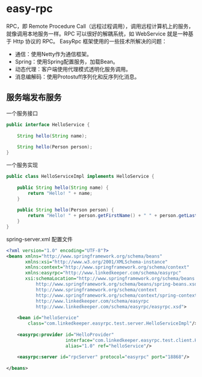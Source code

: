 # easy-rpc
RPC，即 Remote Procedure Call（远程过程调用），调用远程计算机上的服务，就像调用本地服务一样。RPC 可以很好的解耦系统，如 WebService 就是一种基于 Http 协议的 RPC。
EasyRpc 框架使用的一些技术所解决的问题：
* 通信：使用Netty作为通信框架。
* Spring：使用Spring配置服务，加载Bean。
* 动态代理：客户端使用代理模式透明化服务调用。
* 消息编解码：使用Protostuff序列化和反序列化消息。

## 服务端发布服务
一个服务接口
```java 
public interface HelloService {
 
    String hello(String name);
 
    String hello(Person person);
}
```
一个服务实现
```java 
public class HelloServiceImpl implements HelloService {
 
    public String hello(String name) {
        return "Hello! " + name;
    }
 
    public String hello(Person person) {
        return "Hello! " + person.getFirstName() + " " + person.getLastName();
    }
}
```
spring-server.xml 配置文件
```xml 
<?xml version="1.0" encoding="UTF-8"?>
<beans xmlns="http://www.springframework.org/schema/beans"
       xmlns:xsi="http://www.w3.org/2001/XMLSchema-instance"
       xmlns:context="http://www.springframework.org/schema/context"
       xmlns:easyrpc="http://www.linkedkeeper.com/schema/easyrpc"
       xsi:schemaLocation="http://www.springframework.org/schema/beans
           http://www.springframework.org/schema/beans/spring-beans.xsd
           http://www.springframework.org/schema/context
           http://www.springframework.org/schema/context/spring-context.xsd
           http://www.linkedkeeper.com/schema/easyrpc
           http://www.linkedkeeper.com/schema/easyrpc/easyrpc.xsd">
 
    <bean id="helloService" 
        class="com.linkedkeeper.easyrpc.test.server.HelloServiceImpl"/>
 
    <easyrpc:provider id="HelloProvider" 
                      interface="com.linkedkeeper.easyrpc.test.client.HelloService"
                      alias="1.0" ref="helloService"/>
 
    <easyrpc:server id="rpcServer" protocol="easyrpc" port="18868"/>
 
</beans>
```